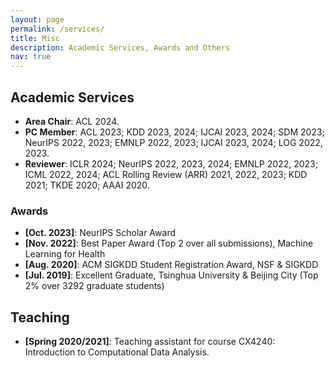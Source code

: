 ```yaml
---
layout: page
permalink: /services/
title: Misc 
description: Academic Services, Awards and Others
nav: true
---
```


## Academic Services

<!-- ###  -->
- **Area Chair**: ACL 2024.
- **PC Member**: ACL 2023; KDD 2023, 2024; IJCAI 2023, 2024; SDM 2023; NeurIPS 2022, 2023; EMNLP 2022, 2023; IJCAI 2023, 2024; LOG 2022, 2023.
- **Reviewer**: ICLR 2024; NeurIPS 2022, 2023, 2024; EMNLP 2022, 2023; ICML 2022, 2024;  ACL Rolling Review (ARR) 2021, 2022, 2023; KDD 2021; TKDE 2020; AAAI 2020.
<!-- - ICCV 2021 Workshop on Computer Vision for Automated Medical Diagnosis -->

### Awards

- **[Oct. 2023]**: NeurIPS Scholar Award
- **[Nov. 2022]**: Best Paper Award (Top 2 over all submissions), Machine Learning for Health
- **[Aug. 2020]**: ACM SIGKDD Student Registration Award, NSF & SIGKDD
- **[Jul. 2019]**: Excellent Graduate, Tsinghua University & Beijing City (Top 2% over 3292 graduate students)


## Teaching

- **[Spring 2020/2021]**: Teaching assistant for course CX4240: Introduction to Computational Data Analysis. 

